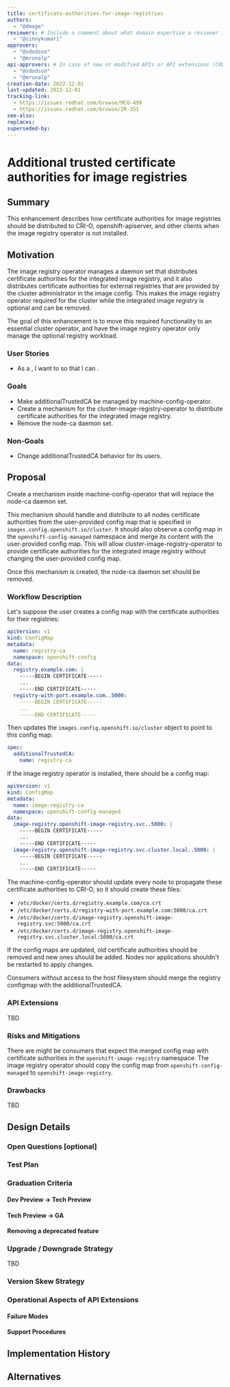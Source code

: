 ```yaml
---
title: certificate-authorities-for-image-registries
authors:
  - "@dmage"
reviewers: # Include a comment about what domain expertise a reviewer is expected to bring and what area of the enhancement you expect them to focus on. For example: - "@networkguru, for networking aspects, please look at IP bootstrapping aspect"
  - "@sinnykumari"
approvers:
  - "@sdodson"
  - "@mrunalp"
api-approvers: # In case of new or modified APIs or API extensions (CRDs, aggregated apiservers, webhooks, finalizers). If there is no API change, use "None"
  - "@sdodson"
  - "@mrunalp"
creation-date: 2022-12-01
last-updated: 2022-12-01
tracking-link:
  - https://issues.redhat.com/browse/MCO-499
  - https://issues.redhat.com/browse/IR-351
see-also:
replaces:
superseded-by:
---
```


# Additional trusted certificate authorities for image registries

## Summary

This enhancement describes how certificate authorities for image registries
should be distributed to CRI-O, openshift-apiserver, and other clients when the
image registry operator is not installed.

## Motivation

The image registry operator manages a daemon set that distributes certificate
authorities for the integrated image registry, and it also distributes
certificate authorities for external registries that are provided by the
cluster administrator in the image config. This makes the image registry
operator required for the cluster while the integrated image registry is
optional and can be removed.

The goal of this enhancement is to move this required functionality to an
essential cluster operator, and have the image registry operator only manage
the optional registry workload.

### User Stories

* As a <role>, I want to <take some action> so that I can <accomplish a
goal>.

### Goals

* Make additionalTrustedCA be managed by machine-config-operator.
* Create a mechanism for the cluster-image-registry-operator to distribute
  certificate authorities for the integrated image registry.
* Remove the node-ca daemon set.

### Non-Goals

* Change additionalTrustedCA behavior for its users.

## Proposal

Create a mechanism inside machine-config-operator that will replace the
node-ca daemon set.

This mechanism should handle and distribute to all nodes certificate
authorities from the user-provided config map that is specified in
`images.config.openshift.io/cluster`. It should also observe a config map in
the `openshift-config-managed` namespace and merge its content with the
user-provided config map. This will allow cluster-image-registry-operator to
provide certificate authorities for the integrated image registry without
changing the user-provided config map.

Once this mechanism is created, the node-ca daemon set should be removed.

### Workflow Description

Let's suppose the user creates a config map with the certificate authorities
for their registries:

```yaml
apiVersion: v1
kind: ConfigMap
metadata:
  name: registry-ca
  namespace: openshift-config
data:
  registry.example.com: |
    -----BEGIN CERTIFICATE-----
    ...
    -----END CERTIFICATE-----
  registry-with-port.example.com..5000:
    -----BEGIN CERTIFICATE-----
    ...
    -----END CERTIFICATE-----
```

Then updates the `images.config.openshift.io/cluster` object to point to this
config map:

```yaml
spec:
  additionalTrustedCA:
    name: registry-ca
```

If the image registry operator is installed, there should be a config map:

```yaml
apiVersion: v1
kind: ConfigMap
metadata:
  name: image-registry-ca
  namespace: openshift-config-managed
data:
  image-registry.openshift-image-registry.svc..5000: |
    -----BEGIN CERTIFICATE-----
    ...
    -----END CERTIFICATE-----
  image-registry.openshift-image-registry.svc.cluster.local..5000: |
    -----BEGIN CERTIFICATE-----
    ...
    -----END CERTIFICATE-----
```

The machine-config-operator should update every node to propagate these
certificate authorities to CRI-O, so it should create these files:

* `/etc/docker/certs.d/registry.example.com/ca.crt`
* `/etc/docker/certs.d/registry-with-port.example.com:5000/ca.crt`
* `/etc/docker/certs.d/image-registry.openshift-image-registry.svc:5000/ca.crt`
* `/etc/docker/certs.d/image-registry.openshift-image-registry.svc.cluster.local:5000/ca.crt`

If the config maps are updated, old certificate authorities should be removed
and new ones should be added. Nodes nor applications shouldn't be restarted to
apply changes.

Consumers without access to the host filesystem should merge the registry
configmap with the additionalTrustedCA.

### API Extensions

TBD

### Risks and Mitigations

There are might be consumers that expect the merged config map with certificate
authorities in the `openshift-image-registry` namespace. The image registry
operator should copy the config map from `openshift-config-managed` to
`openshift-image-registry`.

### Drawbacks

TBD

## Design Details

### Open Questions [optional]

### Test Plan

### Graduation Criteria

#### Dev Preview -> Tech Preview

#### Tech Preview -> GA

#### Removing a deprecated feature

### Upgrade / Downgrade Strategy

TBD

### Version Skew Strategy

### Operational Aspects of API Extensions

#### Failure Modes

#### Support Procedures

## Implementation History

## Alternatives

